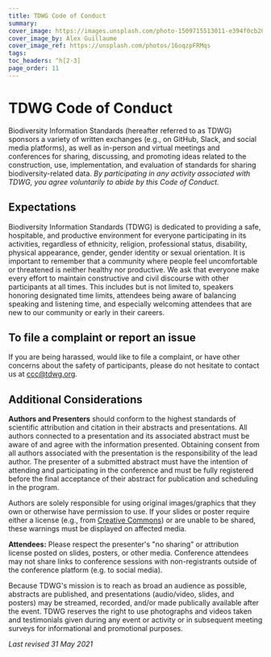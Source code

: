 ```yaml
---
title: TDWG Code of Conduct
summary: 
cover_image: https://images.unsplash.com/photo-1509715513011-e394f0cb20c4
cover_image_by: Alex Guillaume
cover_image_ref: https://unsplash.com/photos/16oqzpFRMqs
tags: 
toc_headers: ^h[2-3]
page_order: 11
---
```


# TDWG Code of Conduct

Biodiversity Information Standards (hereafter referred to as TDWG) sponsors a variety of  written exchanges (e.g., on GitHub, Slack, and social media platforms), as well as in-person and virtual meetings and conferences for sharing, discussing, and promoting ideas related to the construction, use, implementation, and evaluation of standards for sharing biodiversity-related data. _By participating in any activity associated with TDWG, you agree voluntarily to abide by this Code of Conduct._

## Expectations
Biodiversity Information Standards (TDWG) is dedicated to providing a safe, hospitable, and productive environment for everyone participating in its activities, regardless of ethnicity, religion, professional status, disability, physical appearance, gender, gender identity or sexual orientation. It is important to remember that a community where people feel uncomfortable or threatened is neither healthy nor productive. We ask that everyone make every effort to maintain constructive and civil discourse with other participants at all times. This includes but is not limited to, speakers honoring designated time limits, attendees being aware of balancing speaking and listening time, and especially welcoming attendees that are new to our community or early in their careers.

## To file a complaint or report an issue

If you are being harassed, would like to file a complaint, or have other concerns about the safety of participants, please do not hesitate to contact us at [ccc@tdwg.org](mailto:ccc@tdwg.org).

## Additional Considerations

<strong>Authors and Presenters</strong> should conform to the highest standards of scientific attribution and citation in their abstracts and presentations. All authors connected to a presentation and its associated abstract must be aware of and agree with the information presented. Obtaining consent from all authors associated with the presentation is the responsibility of the lead author. The presenter of a submitted abstract must have the intention of attending and participating in the conference and must be fully registered before the final acceptance of their abstract for publication and scheduling in the program.

Authors are solely responsible for using original images/graphics that they own or otherwise have permission to use. If your slides or poster require either a license (e.g., from [Creative Commons](https://creativecommons.org/about/cclicenses/)) or are unable to be shared, these warnings must be displayed on affected media.

<strong>Attendees:</strong> Please respect the presenter's "no sharing" or attribution license posted on slides, posters, or other media. Conference attendees may not share links to conference sessions with non-registrants outside of the conference platform (e.g. to social media).

Because TDWG's mission is to reach as broad an audience as possible, abstracts are published, and presentations (audio/video, slides, and posters) may be streamed, recorded, and/or made publically available after the event. TDWG reserves the right to use photographs and videos taken and testimonials given during any event or activity or in subsequent meeting surveys for informational and promotional purposes.

_Last revised 31 May 2021_
